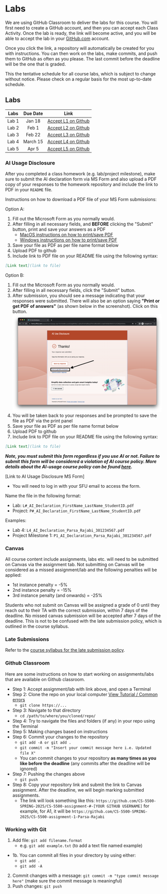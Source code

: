# Labs

We are using GitHub Classroom to deliver the labs for this course. You will first need to create a GitHub account, and then you can accept each Class Activity. Once the lab is ready, the link will become active, and you will be able to accept the lab in your [GitHub.com](https://github.com/) account.

Once you click the link, a repository will automatically be created for you with instructions. You can then work on the labs, make commits, and push them to GitHub as often as you please. The last commit before the deadline will be the one that is graded.

This the tentative schedule for all course labs, which is subject to change without notice. Please check on a regular basis for the most up-to-date schedule.

## Labs

| Labs  | Due Date |                              Link                              |
| :---: | :------: | :------------------------------------------------------------: |
| Lab 1 |  Jan 18  | [Accept L1 on Github](https://classroom.github.com/a/_5PKSdkR) |
| Lab 2 |  Feb 1   | [Accept L2 on Github](https://classroom.github.com/a/9nfRjEmM) |
| Lab 3 |  Feb 22  | [Accept L3 on Github](https://classroom.github.com/a/M6Wy76yH) |
| Lab 4 | March 15  | [Accept L4 on Github](https://classroom.github.com/a/FxL4_mZT) |
| Lab 5 |  Apr 5   | [Accept L5 on Github](https://classroom.github.com/a/LuL6jqKo) |


### AI Usage Disclosure

After you completed a class homework (e.g. lab/project milestone), make sure to submit the AI declaration form via MS Form and also upload a PDF copy of your responses to the homework repository and include the link to PDF in your `README` file. 

Instructions on how to download a PDF file of your MS Form submissions:

Option A:
1. Fill out the Microsoft Form as you normally would.
2. After filling in all necessary fields, and **BEFORE** clicking the "Submit" button, print and save your answers as a PDF
   - [MacOS instructions on how to print/save PDF](https://support.apple.com/en-ca/guide/safari/ibrw1060/mac)
   - [Windows instructions on how to print/save PDF](https://www.consumerfinance.gov/consumer-tools/save-as-pdf-instructions/)
3. Save your file as PDF as per file name format below
4. Upload PDF to github
5. Include link to PDF file on your README file using the following syntax:

```markdown
[Link text](link to file)
```

Option B:
1. Fill out the Microsoft Form as you normally would.
2. After filling in all necessary fields, click the "Submit" button.
3. After submission, you should see a message indicating that your responses were submitted. There will also be an option saying **"Print or get PDF of answers"** (as shown below in the screenshot). Click on this button.
![How to download MS Form answers](images/Download_MS_Form_answers.png)
1. You will be taken back to your responses and be prompted to save the file as PDF via the print panel
2. Save your file as PDF as per file name format below
3. Upload PDF to github
5. Include link to PDF file on your README file using the following syntax:
   
```markdown
[Link text](link to file)
```

***Note, you must submit this form regardless if you use AI or not. Failure to submit this form will be considered a violation of AI course policy. More details about the AI-usage course policy can be found [here](https://parsa-rajabi.github.io/CS-5500/#/ai-policy).***

[Link to AI Usage Disclosure MS Form]

- You will need to log in with your SFU email to access the form.

Name the file in the following format: 

- Lab: `L#_AI_Declaration_FirstName_LastName_StudentID.pdf`
- Project: `P#_AI_Declaration_FirstName_LastName_StudentID.pdf`

Examples:

- Lab 4: `L4_AI_Declaration_Parsa_Rajabi_301234567.pdf`
- Project Milestone 1: `P1_AI_Declaration_Parsa_Rajabi_301234567.pdf`

### Canvas

All course content include assignments, labs etc. will need to be submitted on Canvas via the assignment tab. Not submitting on Canvas will be considered as a missed assignment/lab and the following penalties will be applied:

- 1st instance penalty = -5%
- 2nd instance penalty = -15%
- 3rd instance penalty (and onwards) = -25%

Students who not submit on Canvas will be assigned a grade of 0 until they reach out to their TA with the correct submission, within 7 days of the deadline. No missed canvas submission will be accepted after 7 days of the deadline. This is not to be confused with the late submission policy, which is outlined in the course syllabus.

### Late Submissions

Refer to the [course syllabus for the late submission policy](/syllabus.md?id=late-deliverables).

### Github Classroom

Here are some instructions on how to start working on assignments/labs that are available on Github classroom.

- Step 1: Accept assignment/lab with link above, and open a Terminal
- Step 2: Clone the repo on your local computer [View Tutorial / Common errors](https://docs.github.com/en/repositories/creating-and-managing-repositories/cloning-a-repository)
  - `git clone https://...`
- Step 3: Navigate to that directory 
  - `cd /path/to/where/you/cloned/repo/`
- Step 4: Try to navigate the files and folders (if any) in your repo using the Terminal
- Step 5: Making changes based on instructions 
- Step 6: Commit your changes to the repository 
  - `git add -A or git add .`
  - `git commit -m "Insert your commit message here i.e. Updated file X"`
  - You can commit changes to your repository **as many times as you like before the deadline** (any commits after the deadline will be ignored)
- Step 7: Pushing the changes above
  - `git push`
- Step 8: Copy your repository link and submit the link to Canvas assignment. After the deadline, we will begin marking submitted assignments.
  - The link will look something like this: `https://github.com/CS-5500-SPRING-2025/CS-5500-assignment-#-[YOUR GITHUB USERNAME]` for example, for A1, it will be `https://github.com/CS-5500-SPRING-2025/CS-5500-assignment-1-Parsa-Rajabi`

### Working with Git

1. Add file: `git add filename.format`
    - e.g. `git add example.txt` (to add a text file named example)
  - 1b. You can commit all files in your directory by using either:
     - `git add .`
     - `git add -A`
2. Commit changes with a message: `git commit -m "type commit message here"` (make sure the commit message is meaningful)
3. Push changes: `git push`